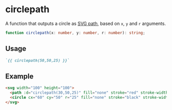 # circlepath

A function that outputs a circle as [SVG path](https://developer.mozilla.org/en-US/docs/Web/SVG/Tutorial/Paths), based on `x`, `y` and `r` arguments.

```ts
function circlepath(x: number, y: number, r: number): string;
```

## Usage

```md
`{{ circlepath(50,50,25) }}`
```

## Example

```md
<svg width="100" height="100">
  <path :d="circlepath(30,50,25)" fill="none" stroke="red" stroke-width="2" />
  <circle cx="60" cy="50" r="25" fill="none" stroke="black" stroke-width="2" />
</svg>
```
